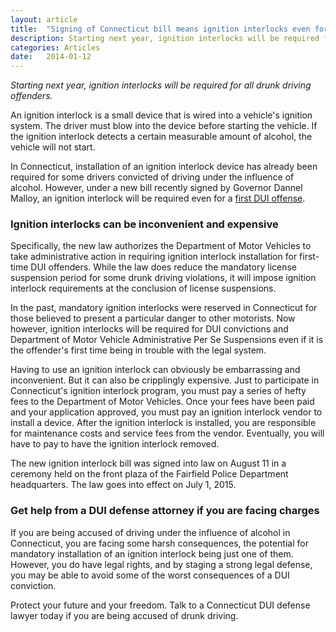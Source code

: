 ```yaml
---
layout: article
title:  "Signing of Connecticut bill means ignition interlocks even for first DUI"
description: Starting next year, ignition interlocks will be required for all drunk driving offenders.  An ignition interlock is a small device that is wired into a vehicle's ignition system. The driver must blow into the device before starting the vehicle. If the ignition interlock detects a certain measurable amount of alcohol, the vehicle will not start.
categories: Articles 
date:   2014-01-12
---
```



<p><em itemprop="description">Starting next year, ignition interlocks will be required for all drunk driving offenders.</em></p><p>An ignition interlock is a small device that is wired into a vehicle's ignition system. The driver must blow into the device before starting the vehicle. If the ignition interlock detects a certain measurable amount of alcohol, the vehicle will not start.</p>
<p>In Connecticut, installation of an ignition interlock device has already been required for some drivers convicted of driving under the influence of alcohol. However, under a new bill recently signed by Governor Dannel Malloy, an ignition interlock will be required even for a
<a href="http://www.paolettilaw.net/DUI-DWI/First-Offenses.html">first DUI offense</a>.
</p>
<h3>Ignition interlocks can be inconvenient and expensive</h3>
<p>Specifically, the new law authorizes the Department of Motor Vehicles to take administrative action in requiring ignition interlock installation for first-time DUI offenders. While the law does reduce the mandatory license suspension period for some drunk driving violations, it will impose ignition interlock requirements at the conclusion of license suspensions.</p>
<p>In the past, mandatory ignition interlocks were reserved in Connecticut for those believed to present a particular danger to other motorists. Now however, ignition interlocks will be required for DUI convictions and Department of Motor Vehicle Administrative Per Se Suspensions even if it is the offender's first time being in trouble with the legal system.</p>
<p>Having to use an ignition interlock can obviously be embarrassing and inconvenient. But it can also be cripplingly expensive. Just to participate in Connecticut's ignition interlock program, you must pay a series of hefty fees to the Department of Motor Vehicles. Once your fees have been paid and your application approved, you must pay an ignition interlock vendor to install a device. After the ignition interlock is installed, you are responsible for maintenance costs and service fees from the vendor. Eventually, you will have to pay to have the ignition interlock removed.</p>
<p>The new ignition interlock bill was signed into law on August 11 in a ceremony held on the front plaza of the Fairfield Police Department headquarters. The law goes into effect on July 1, 2015.</p>
<h3>Get help from a DUI defense attorney if you are facing charges</h3>
<p>If you are being accused of driving under the influence of alcohol in Connecticut, you are facing some harsh consequences, the potential for mandatory installation of an ignition interlock being just one of them. However, you do have legal rights, and by staging a strong legal defense, you may be able to avoid some of the worst consequences of a DUI conviction.</p>
<p>Protect your future and your freedom. Talk to a Connecticut DUI defense lawyer today if you are being accused of drunk driving.</p>	